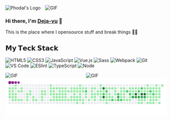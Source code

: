 ![Phodal's Logo](http://brand.phodal.com/logo/small.svg)
<img align="right" alt="GIF" src="https://github.com/devSouvik/devSouvik/raw/master/gif4.gif?raw=true" width="380"/> <!-- https://raw.githubusercontent.com/devSouvik/devSouvik/master/gif3.gif --> 
 <h3>Hi there, I'm <a href="https://cjh-store.github.io">Deja-vu</a> 👋 </h3> This is the place where I opensource stuff and break things 🐱‍🏍

## 𝗠𝘆 𝗧𝗲𝗰𝗸 𝗦𝘁𝗮𝗰𝗸

![HTML5](https://img.shields.io/badge/-HTML5-%23E44D27?style=flat-square&logo=html5&logoColor=ffffff)
![CSS3](https://img.shields.io/badge/-CSS3-%231572B6?style=flat-square&logo=css3)
![JavaScript](https://img.shields.io/badge/-JavaScript-%23F7DF1C?style=flat-square&logo=javascript&logoColor=000000&labelColor=%23F7DF1C&color=%23FFCE5A)
![Vue.js](https://img.shields.io/badge/-Vue.js-%232c3e50?style=flat-square&logo=Vue.js)
![Sass](https://img.shields.io/badge/-Sass-%23CC6699?style=flat-square&logo=sass&logoColor=ffffff)
![Webpack](https://img.shields.io/badge/-Webpack-%232C3A42?style=flat-square&logo=webpack)
![Git](https://img.shields.io/badge/-Git-%23F05032?style=flat-square&logo=git&logoColor=%23ffffff)
![VS Code](https://img.shields.io/badge/-VSCode-%23007ACC?style=flat-square&logo=visual-studio-code)
![ESlint](https://img.shields.io/badge/-ESLint-%234B32C3?style=flat-square&logo=eslint)
![TypeScript](https://img.shields.io/badge/-TypeScript-%23E44D27?style=flat-square&logo=TypeScript&logoColor=ffffff)
![Node](https://img.shields.io/badge/-Node.js-%232c3e50?style=flat-square&logo=Node.js)


<!-- [![Top Langs](https://github-readme-stats.vercel.app/api/top-langs/?username=cjh-store&layout=compact)](https://github.com/cjh-store) --> 
<!-- [![Anurag's GitHub stats](https://github-readme-stats.vercel.app/api?username=cjh-store&show_icons=true&theme=vue)](https://github.com/cjh-store)--> 
<div style='display: flex;'>
 <img  alt="GIF" src="https://github-readme-stats.vercel.app/api?username=cjh-store&show_icons=true&theme=vue" width="380"/>
 <img  alt="GIF" src="https://github-readme-stats.vercel.app/api/top-langs/?username=cjh-store&layout=compact" width="380"/>
</div>

 <img src="https://raw.githubusercontent.com/devSouvik/devSouvik/output/github-contribution-grid-snake.gif" />




